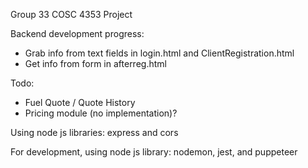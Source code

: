 Group 33 COSC 4353 Project

Backend development progress:
- Grab info from text fields in login.html and ClientRegistration.html
- Get info from form in afterreg.html

Todo:
- Fuel Quote / Quote History
- Pricing module (no implementation)?

Using node js libraries: express and cors

For development, using node js library: nodemon, jest, and puppeteer